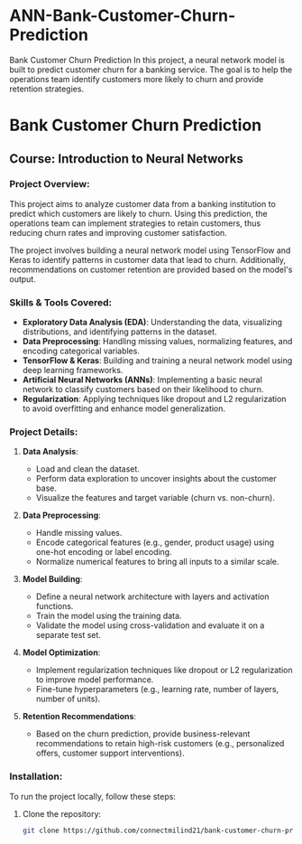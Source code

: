 # ANN-Bank-Customer-Churn-Prediction
Bank Customer Churn Prediction In this project, a neural network model is built to predict customer churn for a banking service. The goal is to help the operations team identify customers more likely to churn and provide retention strategies.

# Bank Customer Churn Prediction
## Course: Introduction to Neural Networks

### Project Overview:
This project aims to analyze customer data from a banking institution to predict which customers are likely to churn. Using this prediction, the operations team can implement strategies to retain customers, thus reducing churn rates and improving customer satisfaction.

The project involves building a neural network model using TensorFlow and Keras to identify patterns in customer data that lead to churn. Additionally, recommendations on customer retention are provided based on the model's output.

### Skills & Tools Covered:
- **Exploratory Data Analysis (EDA)**: Understanding the data, visualizing distributions, and identifying patterns in the dataset.
- **Data Preprocessing**: Handling missing values, normalizing features, and encoding categorical variables.
- **TensorFlow & Keras**: Building and training a neural network model using deep learning frameworks.
- **Artificial Neural Networks (ANNs)**: Implementing a basic neural network to classify customers based on their likelihood to churn.
- **Regularization**: Applying techniques like dropout and L2 regularization to avoid overfitting and enhance model generalization.

### Project Details:
1. **Data Analysis**:
   - Load and clean the dataset.
   - Perform data exploration to uncover insights about the customer base.
   - Visualize the features and target variable (churn vs. non-churn).
   
2. **Data Preprocessing**:
   - Handle missing values.
   - Encode categorical features (e.g., gender, product usage) using one-hot encoding or label encoding.
   - Normalize numerical features to bring all inputs to a similar scale.
   
3. **Model Building**:
   - Define a neural network architecture with layers and activation functions.
   - Train the model using the training data.
   - Validate the model using cross-validation and evaluate it on a separate test set.

4. **Model Optimization**:
   - Implement regularization techniques like dropout or L2 regularization to improve model performance.
   - Fine-tune hyperparameters (e.g., learning rate, number of layers, number of units).

5. **Retention Recommendations**:
   - Based on the churn prediction, provide business-relevant recommendations to retain high-risk customers (e.g., personalized offers, customer support interventions).

### Installation:
To run the project locally, follow these steps:

1. Clone the repository:
   ```bash
   git clone https://github.com/connectmilind21/bank-customer-churn-prediction.git
